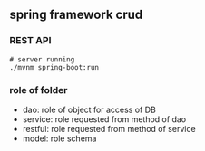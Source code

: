## spring framework crud


### REST API

```
# server running
./mvnm spring-boot:run
```

### role of folder

- dao: role of object for access of DB
- service: role requested from method of dao
- restful: role requested from method of service
- model: role schema